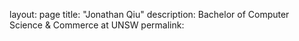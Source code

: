 layout: page
title: "Jonathan Qiu"
description: Bachelor of Computer Science & Commerce at UNSW
permalink: 